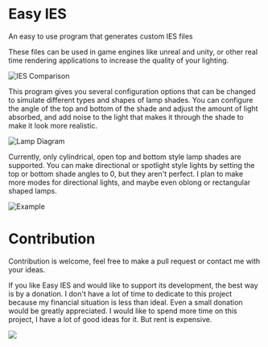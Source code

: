 # Easy IES
An easy to use program that generates custom IES files

These files can be used in game engines like unreal and unity, or other real time rendering applications to increase the quality of your lighting.

![IES Comparison](https://github.com/nickmcdonald/ies-generator/blob/master/img/Compare.PNG?raw=true "Compare")

This program gives you several configuration options that can be changed to simulate different types and shapes of lamp shades. You can configure the angle of the top and bottom of the shade and adjust the amount of light absorbed, and add noise to the light that makes it through the shade to make it look more realistic.

![Lamp Diagram](https://github.com/nickmcdonald/ies-generator/blob/master/img/diagram.png?raw=true "Diagram")

Currently, only cylindrical, open top and bottom style lamp shades are supported. You can make directional or spotlight style lights by setting the top or bottom shade angles to 0, but they aren't perfect. I plan to make more modes for directional lights, and maybe even oblong or rectangular shaped lamps.

![Example](https://github.com/nickmcdonald/ies-generator/blob/master/img/iesgenExample.png?raw=true "Examples")

# Contribution
Contribution is welcome, feel free to make a pull request or contact me with your ideas.

If you like Easy IES and would like to support its development, the best way is by a donation. I don't have a lot of time to dedicate to this project because my financial situation is less than ideal. Even a small donation would be greatly appreciated. I would like to spend more time on this project, I have a lot of good ideas for it. But rent is expensive.

[![](https://www.paypalobjects.com/en_US/i/btn/btn_donateCC_LG.gif)](https://www.paypal.com/cgi-bin/webscr?cmd=_s-xclick&hosted_button_id=8SFL6DVAVMJ8Q)
